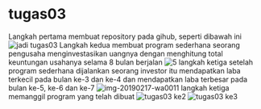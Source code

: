 # tugas03
Langkah pertama membuat repository pada gihub, seperti dibawah ini
![jadi tugas03](https://user-images.githubusercontent.com/46734869/52911089-d71bfc80-32d1-11e9-92bb-b8da3c8873ca.png)
Langkah kedua membuat program sederhana seorang pengusaha menginvestasikan uangnya dengan menghitung total keuntungan usahanya selama 8 bulan berjalan
![5](https://user-images.githubusercontent.com/46734869/52910916-ef3f4c00-32d0-11e9-9bba-71d957f08387.png)
langkah ketiga setelah program sederhana dijalankan seorang investor itu mendapatkan laba terkecil pada bulan ke-3 dan ke-4 dan mendapatkan laba terbesar pada bulan ke-5, ke-6 dan ke-7
![img-20190217-wa0011](https://user-images.githubusercontent.com/46734869/52910956-6aa0fd80-32d1-11e9-8952-709a15add008.jpg)
langkah ketiga memanggil program yang telah dibuat
![tugas03 ke2](https://user-images.githubusercontent.com/46734869/52911066-a9cf4e80-32d1-11e9-81a8-89778a097f69.png)
![tugas03 ke3](https://user-images.githubusercontent.com/46734869/52911073-b18ef300-32d1-11e9-8c80-25172188fda7.png)
